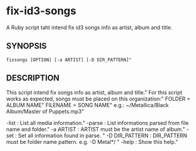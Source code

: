 # fix-id3-songs

A Ruby script taht intend fix id3 songs info as artist, album and title.

## SYNOPSIS
    fixsongs [OPTION] [-a ARTIST] [-D DIR_PATTERN]"

## DESCRIPTION
This script intend fix songs info as artist, album and title."
For this script works as expected, songs must be placed on this organization:"
FOLDER = ALBUM NAME"
FILENAME = SONG NAME"
e.g.: ~/Metallica/Black Album/Master of Puppets.mp3"

  -list           : List all media information."
  -parse          : List informations parsed from file name and folder."
  -a ARTIST       : ARTIST must be the artist name of album."
  -set            : Set all information found in parse. "
  -D DIR_PATTERN  : DIR_PATTERN must be folder name pattern. e.g. -D Metal*/ "
  -help           : Show this help."

